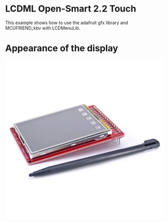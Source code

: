 # LCDML Open-Smart 2.2 Touch
This example shows how to use the adafruit gfx library and MCUFRIEND_kbv with LCDMenuLib.

# Appearance of the display
![Appearance](Open-Smart2.2-Touch1.png)
